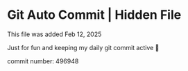# Git Auto Commit | Hidden File

This file was added Feb 12, 2025

Just for fun and keeping my daily git commit active 🤪

commit number: 496948
